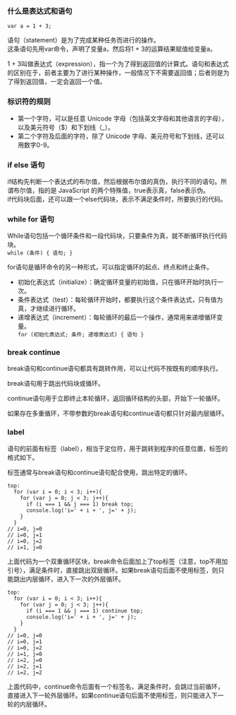 ### 什么是表达式和语句
`
var a = 1 + 3;
`

语句（statement）是为了完成某种任务而进行的操作。  
这条语句先用var命令，声明了变量a，然后将1 + 3的运算结果赋值给变量a。

1 + 3叫做表达式（expression），指一个为了得到返回值的计算式。语句和表达式的区别在于，前者主要为了进行某种操作，一般情况下不需要返回值；后者则是为了得到返回值，一定会返回一个值。

### 标识符的规则

- 第一个字符，可以是任意 Unicode 字母（包括英文字母和其他语言的字母），以及美元符号（$）和下划线（_）。
-  第二个字符及后面的字符，除了 Unicode 字母、美元符号和下划线，还可以用数字0-9。

### if else 语句

if结构先判断一个表达式的布尔值，然后根据布尔值的真伪，执行不同的语句。所谓布尔值，指的是 JavaScript 的两个特殊值，true表示真，false表示伪。  
if代码块后面，还可以跟一个else代码块，表示不满足条件时，所要执行的代码。

### while for 语句

While语句包括一个循环条件和一段代码块，只要条件为真，就不断循环执行代码块。  
`
while (条件) {
  语句;
}
`

for语句是循环命令的另一种形式，可以指定循环的起点、终点和终止条件。
- 初始化表达式（initialize）：确定循环变量的初始值，只在循环开始时执行一次。
-  条件表达式（test）：每轮循环开始时，都要执行这个条件表达式，只有值为真，才继续进行循环。
-  递增表达式（increment）：每轮循环的最后一个操作，通常用来递增循环变量。  
`for (初始化表达式; 条件; 递增表达式) {
   语句
 }`

### break continue

break语句和continue语句都具有跳转作用，可以让代码不按既有的顺序执行。

break语句用于跳出代码块或循环。

continue语句用于立即终止本轮循环，返回循环结构的头部，开始下一轮循环。

如果存在多重循环，不带参数的break语句和continue语句都只针对最内层循环。

### label

语句的前面有标签（label），相当于定位符，用于跳转到程序的任意位置，标签的格式如下。

标签通常与break语句和continue语句配合使用，跳出特定的循环。

```
top:
  for (var i = 0; i < 3; i++){
    for (var j = 0; j < 3; j++){
      if (i === 1 && j === 1) break top;
      console.log('i=' + i + ', j=' + j);
    }
  }
// i=0, j=0
// i=0, j=1
// i=0, j=2
// i=1, j=0
```
上面代码为一个双重循环区块，break命令后面加上了top标签（注意，top不用加引号），满足条件时，直接跳出双层循环。如果break语句后面不使用标签，则只能跳出内层循环，进入下一次的外层循环。

```
top:
  for (var i = 0; i < 3; i++){
    for (var j = 0; j < 3; j++){
      if (i === 1 && j === 1) continue top;
      console.log('i=' + i + ', j=' + j);
    }
  }
// i=0, j=0
// i=0, j=1
// i=0, j=2
// i=1, j=0
// i=2, j=0
// i=2, j=1
// i=2, j=2
```
上面代码中，continue命令后面有一个标签名，满足条件时，会跳过当前循环，直接进入下一轮外层循环。如果continue语句后面不使用标签，则只能进入下一轮的内层循环。